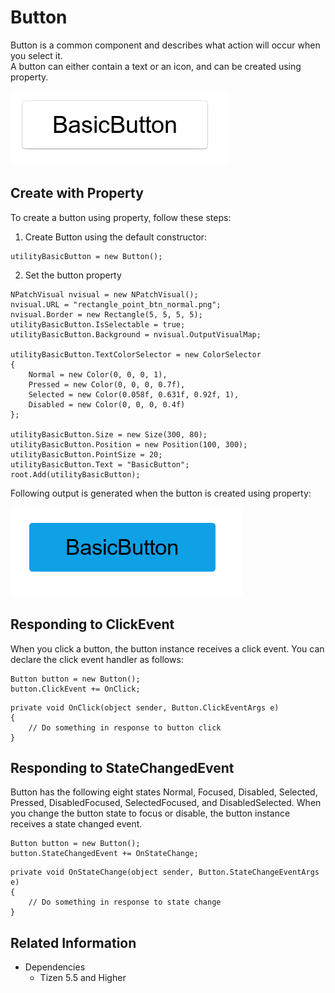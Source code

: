 # Button
Button is a common component and describes what action will occur when you select it.  
A button can either contain a text or an icon, and can be created using property.

![Button](./media/Button.PNG)

## Create with Property
To create a button using property, follow these steps:  
1. Create Button using the default constructor:

```
utilityBasicButton = new Button();
```

2. Set the button property

```
NPatchVisual nvisual = new NPatchVisual();
nvisual.URL = "rectangle_point_btn_normal.png";
nvisual.Border = new Rectangle(5, 5, 5, 5);
utilityBasicButton.IsSelectable = true;
utilityBasicButton.Background = nvisual.OutputVisualMap;

utilityBasicButton.TextColorSelector = new ColorSelector
{
    Normal = new Color(0, 0, 0, 1),
    Pressed = new Color(0, 0, 0, 0.7f),
    Selected = new Color(0.058f, 0.631f, 0.92f, 1),
    Disabled = new Color(0, 0, 0, 0.4f)
};

utilityBasicButton.Size = new Size(300, 80);
utilityBasicButton.Position = new Position(100, 300);
utilityBasicButton.PointSize = 20;
utilityBasicButton.Text = "BasicButton";
root.Add(utilityBasicButton);
```

Following output is generated when the button is created using property:

![ButtonProperty](./media/ButtonProperty.PNG)


## Responding to ClickEvent
When you click a button, the button instance receives a click event.
You can declare the click event handler as follows:

```
Button button = new Button();
button.ClickEvent += OnClick;
```

```
private void OnClick(object sender, Button.ClickEventArgs e)
{
    // Do something in response to button click
}
```

## Responding to StateChangedEvent
Button has the following eight states Normal, Focused, Disabled, Selected, Pressed, DisabledFocused, SelectedFocused, and DisabledSelected.
When you change the button state to focus or disable, the button instance receives a state changed event.

```
Button button = new Button();
button.StateChangedEvent += OnStateChange;
```

```
private void OnStateChange(object sender, Button.StateChangeEventArgs e)
{
    // Do something in response to state change
}
```

## Related Information
- Dependencies
  -   Tizen 5.5 and Higher
